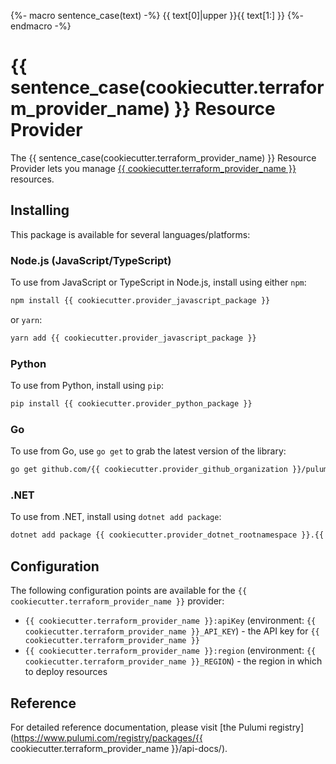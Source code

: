 {%- macro sentence_case(text) -%}
    {{ text[0]|upper }}{{ text[1:] }}
{%- endmacro -%}

# {{ sentence_case(cookiecutter.terraform_provider_name) }} Resource Provider

The {{ sentence_case(cookiecutter.terraform_provider_name) }} Resource Provider lets you manage [{{ cookiecutter.terraform_provider_name }}](http://example.com) resources.

## Installing

This package is available for several languages/platforms:

### Node.js (JavaScript/TypeScript)

To use from JavaScript or TypeScript in Node.js, install using either `npm`:

```bash
npm install {{ cookiecutter.provider_javascript_package }}
```

or `yarn`:

```bash
yarn add {{ cookiecutter.provider_javascript_package }}
```

### Python

To use from Python, install using `pip`:

```bash
pip install {{ cookiecutter.provider_python_package }}
```

### Go

To use from Go, use `go get` to grab the latest version of the library:

```bash
go get github.com/{{ cookiecutter.provider_github_organization }}/pulumi-{{ cookiecutter.terraform_provider_name }}/sdk/go/...
```

### .NET

To use from .NET, install using `dotnet add package`:

```bash
dotnet add package {{ cookiecutter.provider_dotnet_rootnamespace }}.{{ cookiecutter.terraform_provider_name }}
```

## Configuration

The following configuration points are available for the `{{ cookiecutter.terraform_provider_name }}` provider:

- `{{ cookiecutter.terraform_provider_name }}:apiKey` (environment: `{{ cookiecutter.terraform_provider_name }}_API_KEY`) - the API key for `{{ cookiecutter.terraform_provider_name }}`
- `{{ cookiecutter.terraform_provider_name }}:region` (environment: `{{ cookiecutter.terraform_provider_name }}_REGION`) - the region in which to deploy resources

## Reference

For detailed reference documentation, please visit [the Pulumi registry](https://www.pulumi.com/registry/packages/{{ cookiecutter.terraform_provider_name }}/api-docs/).
